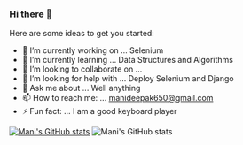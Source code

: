 ### Hi there 👋


<!-- **Mani5871/Mani5871** is a ✨ _special_ ✨ repository because its `README.md` (this file) appears on your GitHub profile. -->

Here are some ideas to get you started:

- 🔭 I’m currently working on ... Selenium
- 🌱 I’m currently learning ... Data Structures and Algorithms
- 👯 I’m looking to collaborate on ...
- 🤔 I’m looking for help with ... Deploy Selenium and Django
- 💬 Ask me about ... Well anything
- 📫 How to reach me: ... manideepak650@gmail.com
- ⚡ Fun fact: ... I am a good keyboard player

[![Mani's GitHub stats](https://github-readme-stats.vercel.app/api?username=Mani5871)](https://github.com/anuraghazra/github-readme-stats)
![Mani's GitHub stats](https://github-readme-stats.vercel.app/api?username=Mani5871&show_icons=true&theme=radical)



